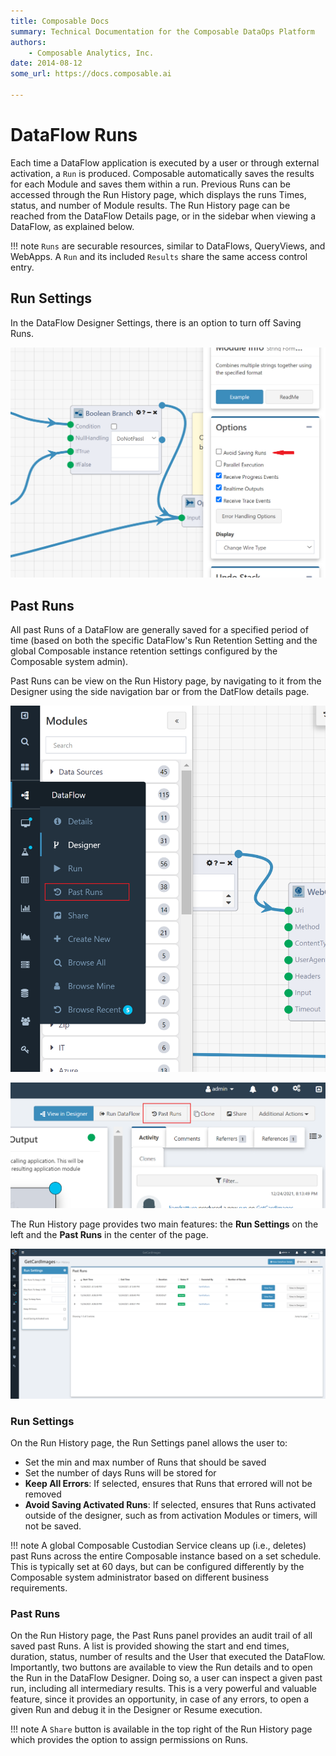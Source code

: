 ```yaml
---
title: Composable Docs
summary: Technical Documentation for the Composable DataOps Platform
authors:
    - Composable Analytics, Inc.
date: 2014-08-12
some_url: https://docs.composable.ai

---
```


# DataFlow Runs

Each time a DataFlow application is executed by a user or through external activation, a `Run` is produced. Composable automatically saves the results for each Module and saves them within a run. Previous Runs can be accessed through the Run History page, which displays the runs Times, status, and number of Module results. The Run History page can be reached from the DataFlow Details page, or in the sidebar when viewing a DataFlow, as explained below.

!!! note
    `Runs` are securable resources, similar to DataFlows, QueryViews, and WebApps. A `Run` and its included `Results` share the same access control entry.

## Run Settings

In the DataFlow Designer Settings, there is an option to turn off Saving Runs.

![!Avoid Saving Runs](img/Runs-01.png)

## Past Runs

All past Runs of a DataFlow are generally saved for a specified period of time (based on both the specific DataFlow's Run Retention Setting and the global Composable instance retention settings configured by the Composable system admin).

Past Runs can be view on the Run History page, by navigating to it from the Designer using the side navigation bar or from the DatFlow details page.

![!Past Runs link on the side navigation bar](img/Runs-02.png)

![!Past Runs link on the DataFlow details page](img/Runs-03.png)

The Run History page provides two main features: the **Run Settings** on the left and the **Past Runs** in the center of the page.

![!Past Runs page](img/Runs-04.png)

### Run Settings

On the Run History page, the Run Settings panel allows the user to:

- Set the min and max number of Runs that should be saved
- Set the number of days Runs will be stored for
- **Keep All Errors**: If selected, ensures that Runs that errored will not be removed
- **Avoid Saving Activated Runs**: If selected, ensures that Runs activated outside of the designer, such as from activation Modules or timers, will not be saved.

!!! note
    A global Composable Custodian Service cleans up (i.e., deletes) past Runs across the entire Composable instance based on a set schedule. This is typically set at 60 days, but can be configured differently by the Composable system administrator based on different business requirements.

### Past Runs

On the Run History page, the Past Runs panel provides an audit trail of all saved past Runs. A list is provided showing the start and end times, duration, status, number of results and the User that executed the DataFlow. Importantly, two buttons are available to view the Run details and to open the Run in the DataFlow Designer. Doing so, a user can inspect a given past run, including all intermediary results. This is a very powerful and valuable feature, since it provides an opportunity, in case of any errors, to open a given Run and debug it in the Designer or Resume execution.

!!! note
    A `Share` button is available in the top right of the Run History page which provides the option to assign permissions on Runs.
